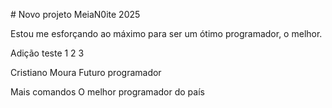 \# Novo projeto MeiaN0ite 2025



Estou me esforçando ao máximo para ser um ótimo programador, o melhor.



Adição teste 1 2 3

Cristiano Moura
Futuro programador

Mais comandos
O melhor programador do país
